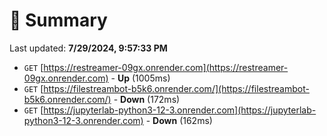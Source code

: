 # 📖 Summary
Last updated: **7/29/2024, 9:57:33 PM**

- `GET` [https://restreamer-09gx.onrender.com](https://restreamer-09gx.onrender.com) - **Up** (1005ms)
- `GET` [https://filestreambot-b5k6.onrender.com/](https://filestreambot-b5k6.onrender.com/) - **Down** (172ms)
- `GET` [https://jupyterlab-python3-12-3.onrender.com](https://jupyterlab-python3-12-3.onrender.com) - **Down** (162ms)
